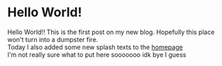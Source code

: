 # Hello World!
Hello World!! This is the first post on my new blog. Hopefully this place won't turn into a dumpster fire.
<br>
Today I also added some new splash texts to the [homepage](https://bean-frog.github.io) 
<br>
I'm not really sure what to put here sooooooo idk bye I guess